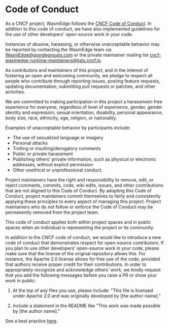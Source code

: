 # Code of Conduct

As a CNCF project, WasmEdge follows the [CNCF Code of Conduct](https://github.com/cncf/foundation/blob/master/code-of-conduct.md). In addition to this code of conduct, we have also implemented guidelines for the use of other developers' open-source work in your code.

Instances of abusive, harassing, or otherwise unacceptable behavior may be reported by contacting the WasmEdge team via <WasmEdge@googlegroups.com> or the private maintainer mailing list <cncf-wasmedge-runtime-maintainers@lists.cncf.io>.

As contributors and maintainers of this project, and in the interest of fostering an open and welcoming community, we pledge to respect all people who contribute through reporting issues, posting feature requests, updating documentation, submitting pull requests or patches, and other activities.

We are committed to making participation in this project a harassment-free experience for everyone, regardless of level of experience, gender, gender identity and expression, sexual orientation, disability, personal appearance, body size, race, ethnicity, age, religion, or nationality.

Examples of unacceptable behavior by participants include:

* The use of sexualized language or imagery
* Personal attacks
* Trolling or insulting/derogatory comments
* Public or private harassment
* Publishing others' private information, such as physical or electronic addresses, without explicit permission
* Other unethical or unprofessional conduct.

Project maintainers have the right and responsibility to remove, edit, or reject comments, commits, code, wiki edits, issues, and other contributions that are not aligned to this Code of Conduct. By adopting this Code of Conduct, project maintainers commit themselves to fairly and consistently applying these principles to every aspect of managing this project. Project maintainers who do not follow or enforce the Code of Conduct may be permanently removed from the project team.

This code of conduct applies both within project spaces and in public spaces when an individual is representing the project or its community.

In addition to the CNCF code of conduct, we would like to introduce a new code of conduct that demonstrates respect for open-source contributors. If you plan to use other developers' open-source work in your code, please make sure that the license of the original repository allows this. For instance, the Apache 2.0 license allows for free use of the code, provided that authors receive proper credit for their contributions. In order to appropriately recognize and acknowledge others' work, we kindly request that you add the following messages before you raise a PR or show your work in public:

1. At the top of any files you use, please include: "This file is licensed under Apache 2.0 and was originally developed by [the author name]."

2. Include a statement in the README like "This work was made possible by [the author name]."

See a best practice [here](https://github.com/WasmEdge/mediapipe-rs/pull/1#issuecomment-1580763759).
